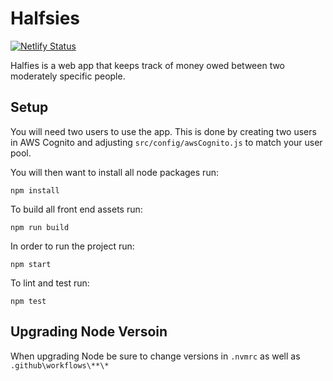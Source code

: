 # Halfsies

[![Netlify Status](https://api.netlify.com/api/v1/badges/8df5e6e8-41ef-4033-bb94-66be32dd29dd/deploy-status)](https://app.netlify.com/sites/halfsies/deploys)

Halfies is a web app that keeps track of money owed between two moderately specific people.

## Setup
You will need two users to use the app. This is done by creating two users in AWS Cognito and adjusting `src/config/awsCognito.js` to match your user pool.

You will then want to install all node packages run:

    npm install

To build all front end assets run:

    npm run build

In order to run the project run:

    npm start

To lint and test run:

    npm test

## Upgrading Node Versoin

When upgrading Node be sure to change versions in `.nvmrc` as well as `.github\workflows\**\*`
